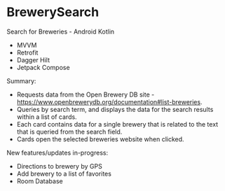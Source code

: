 # BrewerySearch
Search for Breweries - Android Kotlin

- MVVM
- Retrofit
- Dagger Hilt
- Jetpack Compose

Summary:
- Requests data from the Open Brewery DB site - https://www.openbrewerydb.org/documentation#list-breweries.
- Queries by search term, and displays the data for the search results within a list of cards.
- Each card contains data for a single brewery that is related to the text that is queried from the search field.
- Cards open the selected breweries website when clicked.


New features/updates in-progress:
- Directions to brewery by GPS
- Add brewery to a list of favorites
- Room Database

